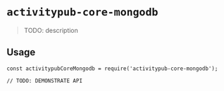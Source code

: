 # `activitypub-core-mongodb`

> TODO: description

## Usage

```
const activitypubCoreMongodb = require('activitypub-core-mongodb');

// TODO: DEMONSTRATE API
```
